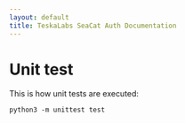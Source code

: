 ```yaml
---
layout: default
title: TeskaLabs SeaCat Auth Documentation
---
```


# Unit test

This is how unit tests are executed:

```
python3 -m unittest test
```
